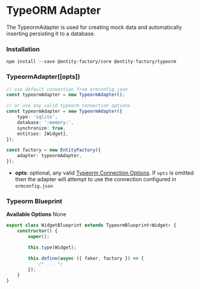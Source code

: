 # TypeORM Adapter

The TypeormAdapter is used for creating mock data and automatically inserting
persisting it to a database.

### Installation

```
npm install --save @entity-factory/core @entity-factory/typeorm
```

### TypeormAdapter([opts])

```typescript
// use default connection from ormconfig.json
const typeormAdapter = new TypeormAdapter();

// or use any valid typeorm connection options
const typeormAdapter = new TypeormAdapter({
    type: 'sqlite',
    database: ':memory:',
    synchronize: true,
    entities: [Widget],
});

const factory = new EntityFactory({
    adapter: typeormAdapter,
});
```

-   **opts**: optional, any valid
    [Typeorm Connection Options](https://typeorm.io/#/connection-options). If `opts`
    is omitted then the adapter will attempt to use the connection configured in
    `ormconfig.json`

### Typeorm Blueprint

**Available Options**
None

```typescript
export class WidgetBlueprint extends TypeormBlueprint<Widget> {
    constructor() {
        super();

        this.type(Widget);

        this.define(async ({ faker, factory }) => {
            /* ... */
        });
    }
}
```
